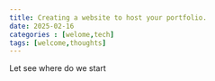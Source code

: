 ```yaml
---
title: Creating a website to host your portfolio.
date: 2025-02-16
categories : [welome,tech]
tags: [welcome,thoughts]
---
```


Let see where do we start